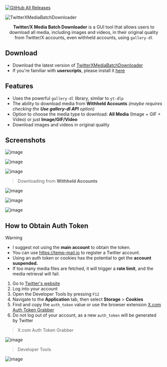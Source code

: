 [![GitHub All Releases](https://img.shields.io/github/downloads/afkarxyz/Twitter-X-Media-Batch-Downloader/total?style=for-the-badge)](https://github.com/afkarxyz/Twitter-X-Media-Batch-Downloader/releases)

![TwitterXMediaBatchDownloader](https://github.com/user-attachments/assets/354d7470-c01c-4aa6-9da1-ea6c42d27330)

<div align="center">
<b>Twitter/X Media Batch Downloader</b> is a GUI tool that allows users to download all media, including images and videos, in their original quality from Twitter/X accounts, even withheld accounts, using <code>gallery-dl</code>
</div>

## Download

- Download the latest version of [TwitterXMediaBatchDownloader](https://github.com/afkarxyz/Twitter-X-Media-Batch-Downloader/releases/download/v1.7/TwitterXMediaBatchDownloader.exe)
- If you're familiar with **userscripts**, please install it [here](https://greasyfork.org/en/scripts/523157-twitter-x-media-batch-downloader)

## Features

- Uses the powerful `gallery-dl` library, similar to `yt-dlp`
- The ability to download media from **Withheld Accounts** _(maybe requires checking the **Use gallery-dl API** option)_
- Option to choose the media type to download: **All Media** (Image + GIF + Video) or just **Image/GIF/Video**
- Download images and videos in original quality
  
## Screenshots

![image](https://github.com/user-attachments/assets/085cdcee-5272-41bb-8612-06737c0ebe32)

![image](https://github.com/user-attachments/assets/3e71f14b-c4f0-4e86-87d5-9217d88cb0c2)

![image](https://github.com/user-attachments/assets/c4e086c2-d4d5-4eee-8bab-dba8e5fdd90d)

> Downloading from **Withheld Accounts**

![image](https://github.com/user-attachments/assets/f5e301cf-9700-4986-a87d-8424be40db5c)

![image](https://github.com/user-attachments/assets/92f814b1-069f-4605-b31f-8a5ff8dc0f17)

![image](https://github.com/user-attachments/assets/c6e7dc0d-659d-456e-b30c-6cca66fe9359)

## How to Obtain Auth Token

> [!Warning]
> - I suggest not using the **main account** to obtain the token.
> - You can use https://temp-mail.io to register a Twitter account.
> - Using an auth token or cookies has the potential to get the **account suspended.**
> - If too many media files are fetched, it will trigger a **rate limit**, and the media retrieval will fail.

1. Go to [Twitter's website](https://www.x.com/)
2. Log into your account
3. Open the Developer Tools by pressing `F12`
4. Navigate to the **Application** tab, then select **Storage** > **Cookies**
5. Find and copy the `auth_token` value or use the browser extension [X.com Auth Token Grabber](https://github.com/afkarxyz/Twitter-X-Media-Batch-Downloader/releases/download/v1.0/X.com.Auth.Token.Grabber.zip)
6. Do not log out of your account, as a new `auth_token` will be generated by Twitter

> X.com Auth Token Grabber

![image](https://github.com/user-attachments/assets/4bf5f787-d34f-4259-837c-07a6432c4360)

> Developer Tools

![image](https://github.com/user-attachments/assets/50f819da-7490-4f3c-b130-c5a3ee482e2d)
